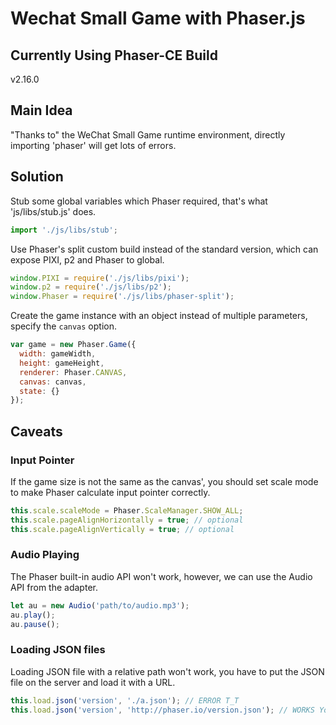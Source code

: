 # Wechat Small Game with Phaser.js

## Currently Using Phaser-CE Build

v2.16.0

## Main Idea

"Thanks to" the WeChat Small Game runtime environment, directly importing 'phaser' will get lots of errors.

## Solution

Stub some global variables which Phaser required, that's what 'js/libs/stub.js' does.

```js
import './js/libs/stub';
```

Use Phaser's split custom build instead of the standard version, which can expose PIXI, p2 and Phaser to global.

```js
window.PIXI = require('./js/libs/pixi');
window.p2 = require('./js/libs/p2');
window.Phaser = require('./js/libs/phaser-split');
```

Create the game instance with an object instead of multiple parameters, specify the `canvas` option.

```js
var game = new Phaser.Game({
  width: gameWidth,
  height: gameHeight,
  renderer: Phaser.CANVAS,
  canvas: canvas,
  state: {}
});
```

## Caveats

### Input Pointer

If the game size is not the same as the canvas', you should set scale mode to make Phaser calculate input pointer correctly.

```js
this.scale.scaleMode = Phaser.ScaleManager.SHOW_ALL;
this.scale.pageAlignHorizontally = true; // optional
this.scale.pageAlignVertically = true; // optional
```

### Audio Playing

The Phaser built-in audio API won't work, however, we can use the Audio API from the adapter.

```js
let au = new Audio('path/to/audio.mp3');
au.play();
au.pause();
```

### Loading JSON files

Loading JSON file with a relative path won't work, you have to put the JSON file on the server and load it with a URL.

```js
this.load.json('version', './a.json'); // ERROR T_T
this.load.json('version', 'http://phaser.io/version.json'); // WORKS YoY
```
